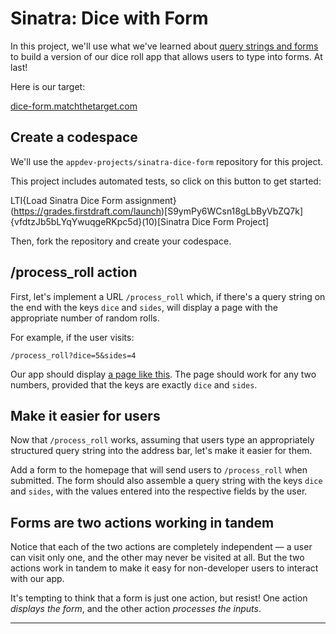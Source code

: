# Sinatra: Dice with Form

In this project, we'll use what we've learned about [query strings and forms](https://learn.firstdraft.com/lessons/102-query-strings-and-forms) to build a version of our dice roll app that allows users to type into forms. At last!

Here is our target:

[dice-form.matchthetarget.com](https://dice-form.matchthetarget.com/)

## Create a codespace

We'll use the `appdev-projects/sinatra-dice-form` repository for this project. 

This project includes automated tests, so click on this button to get started:

LTI{Load Sinatra Dice Form assignment}(https://grades.firstdraft.com/launch)[S9ymPy6WCsn18gLbByVbZQ7k]{vfdtzJb5bLYqYwuqgeRKpc5d}(10)[Sinatra Dice Form Project]

Then, fork the repository and create your codespace.

## /process_roll action

First, let's implement a URL `/process_roll` which, if there's a query string on the end with the keys `dice` and `sides`, will display a page with the appropriate number of random rolls.

For example, if the user visits:

```
/process_roll?dice=5&sides=4
```

Our app should display [a page like this](https://dice-form.matchthetarget.com/process_roll?dice=5&sides=4). The page should work for any two numbers, provided that the keys are exactly `dice` and  `sides`.

## Make it easier for users

Now that `/process_roll` works, assuming that users type an appropriately structured query string into the address bar, let's make it easier for them.

Add a form to the homepage that will send users to `/process_roll` when submitted. The form should also assemble a query string with the keys `dice` and `sides`, with the values entered into the respective fields by the user.

## Forms are two actions working in tandem

Notice that each of the two actions are completely independent — a user can visit only one, and the other may never be visited at all. But the two actions work in tandem to make it easy for non-developer users to interact with our app.

It's tempting to think that a form is just one action, but resist! One action _displays the form_, and the other action _processes the inputs_.

---
